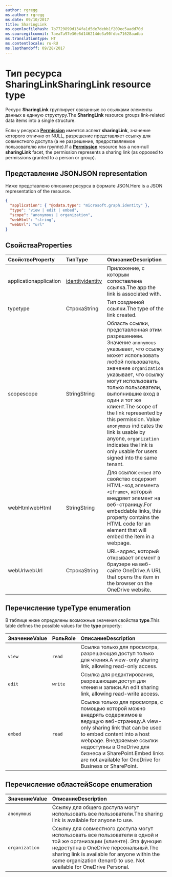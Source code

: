```yaml
---
author: rgregg
ms.author: rgregg
ms.date: 09/10/2017
title: SharingLink
ms.openlocfilehash: 7b7729899d134fa1d5de7debb1f209ec5aadd70d
ms.sourcegitcommit: 7aea7a97e36e6d146214de3a90fdbc71628aadba
ms.translationtype: HT
ms.contentlocale: ru-RU
ms.lasthandoff: 09/28/2017
---
```

# <a name="sharinglink-resource-type"></a><span data-ttu-id="6a6b5-102">Тип ресурса SharingLink</span><span class="sxs-lookup"><span data-stu-id="6a6b5-102">SharingLink resource type</span></span>

<span data-ttu-id="6a6b5-103">Ресурс **SharingLink** группирует связанные со ссылками элементы данных в единую структуру.</span><span class="sxs-lookup"><span data-stu-id="6a6b5-103">The **SharingLink** resource groups link-related data items into a single structure.</span></span>

<span data-ttu-id="6a6b5-104">Если у ресурса [**Permission**](permission.md) имеется аспект **sharingLink**, значение которого отлично от NULL, разрешение представляет ссылку для совместного доступа (а не разрешение, предоставляемое пользователю или группе).</span><span class="sxs-lookup"><span data-stu-id="6a6b5-104">If a [**Permission**](permission.md) resource has a non-null **sharingLink** facet, the permission represents a sharing link (as opposed to permissions granted to a person or group).</span></span>

## <a name="json-representation"></a><span data-ttu-id="6a6b5-105">Представление JSON</span><span class="sxs-lookup"><span data-stu-id="6a6b5-105">JSON representation</span></span>

<span data-ttu-id="6a6b5-106">Ниже представлено описание ресурса в формате JSON.</span><span class="sxs-lookup"><span data-stu-id="6a6b5-106">Here is a JSON representation of the resource.</span></span>

<!-- {
  "blockType": "resource",
  "optionalProperties": [ "application", "scope" ],
  "@odata.type": "microsoft.graph.sharingLink"
}-->

```json
{
  "application": { "@odata.type": "microsoft.graph.identity" },
  "type": "view | edit | embed",
  "scope": "anonymous | organization",
  "webHtml": "string",
  "webUrl": "url"
}
```

## <a name="properties"></a><span data-ttu-id="6a6b5-107">Свойства</span><span class="sxs-lookup"><span data-stu-id="6a6b5-107">Properties</span></span>

| <span data-ttu-id="6a6b5-108">Свойство</span><span class="sxs-lookup"><span data-stu-id="6a6b5-108">Property</span></span>    | <span data-ttu-id="6a6b5-109">Тип</span><span class="sxs-lookup"><span data-stu-id="6a6b5-109">Type</span></span>          | <span data-ttu-id="6a6b5-110">Описание</span><span class="sxs-lookup"><span data-stu-id="6a6b5-110">Description</span></span>
|:------------|:--------------|:-------------------------------------
| <span data-ttu-id="6a6b5-111">application</span><span class="sxs-lookup"><span data-stu-id="6a6b5-111">application</span></span> | <span data-ttu-id="6a6b5-112">[identity][]</span><span class="sxs-lookup"><span data-stu-id="6a6b5-112">[identity][]</span></span>  | <span data-ttu-id="6a6b5-113">Приложение, с которым сопоставлена ссылка.</span><span class="sxs-lookup"><span data-stu-id="6a6b5-113">The app the link is associated with.</span></span>
| <span data-ttu-id="6a6b5-114">type</span><span class="sxs-lookup"><span data-stu-id="6a6b5-114">type</span></span>        | <span data-ttu-id="6a6b5-115">Строка</span><span class="sxs-lookup"><span data-stu-id="6a6b5-115">String</span></span>        | <span data-ttu-id="6a6b5-116">Тип созданной ссылки.</span><span class="sxs-lookup"><span data-stu-id="6a6b5-116">The type of the link created.</span></span>
| <span data-ttu-id="6a6b5-117">scope</span><span class="sxs-lookup"><span data-stu-id="6a6b5-117">scope</span></span>       | <span data-ttu-id="6a6b5-118">String</span><span class="sxs-lookup"><span data-stu-id="6a6b5-118">String</span></span>        | <span data-ttu-id="6a6b5-p101">Область ссылки, представленная этим разрешением. Значение `anonymous` указывает, что ссылку может использовать любой пользователь, значение `organization` указывает, что ссылку могут использовать только пользователи, выполнившие вход в один и тот же клиент.</span><span class="sxs-lookup"><span data-stu-id="6a6b5-p101">The scope of the link represented by this permission. Value `anonymous` indicates the link is usable by anyone, `organization` indicates the link is only usable for users signed into the same tenant.</span></span>
| <span data-ttu-id="6a6b5-121">webHtml</span><span class="sxs-lookup"><span data-stu-id="6a6b5-121">webHtml</span></span>     | <span data-ttu-id="6a6b5-122">String</span><span class="sxs-lookup"><span data-stu-id="6a6b5-122">String</span></span>        | <span data-ttu-id="6a6b5-123">Для ссылок `embed` это свойство содержит HTML-код элемента `<iframe>`, который внедряет элемент на веб-страницу.</span><span class="sxs-lookup"><span data-stu-id="6a6b5-123">For embeddable links, this property contains the HTML code for an  element that will embed the item in a webpage.</span></span>
| <span data-ttu-id="6a6b5-124">webUrl</span><span class="sxs-lookup"><span data-stu-id="6a6b5-124">webUrl</span></span>      | <span data-ttu-id="6a6b5-125">Строка</span><span class="sxs-lookup"><span data-stu-id="6a6b5-125">String</span></span>        | <span data-ttu-id="6a6b5-126">URL-адрес, который открывает элемент в браузере на веб-сайте OneDrive.</span><span class="sxs-lookup"><span data-stu-id="6a6b5-126">A URL that opens the item in the browser on the OneDrive website.</span></span>

[Identity]: identity.md

## <a name="type-enumeration"></a><span data-ttu-id="6a6b5-128">Перечисление type</span><span class="sxs-lookup"><span data-stu-id="6a6b5-128">Type enumeration</span></span>

<span data-ttu-id="6a6b5-129">В таблице ниже определены возможные значения свойства **type**.</span><span class="sxs-lookup"><span data-stu-id="6a6b5-129">This table defines the possible values for the **type** property:</span></span>

| <span data-ttu-id="6a6b5-130">Значение</span><span class="sxs-lookup"><span data-stu-id="6a6b5-130">Value</span></span>   | <span data-ttu-id="6a6b5-131">Роль</span><span class="sxs-lookup"><span data-stu-id="6a6b5-131">Role</span></span>    | <span data-ttu-id="6a6b5-132">Описание</span><span class="sxs-lookup"><span data-stu-id="6a6b5-132">Description</span></span>
|:--------|:--------|:---------------------------------------------------------
| `view`  | `read`  | <span data-ttu-id="6a6b5-133">Ссылка только для просмотра, разрешающая доступ только для чтения.</span><span class="sxs-lookup"><span data-stu-id="6a6b5-133">A view-only sharing link, allowing read-only access.</span></span>
| `edit`  | `write` | <span data-ttu-id="6a6b5-134">Ссылка для редактирования, разрешающая доступ для чтения и записи.</span><span class="sxs-lookup"><span data-stu-id="6a6b5-134">An edit sharing link, allowing read-write access.</span></span>
| `embed` | `read`  | <span data-ttu-id="6a6b5-135">Ссылка только для просмотра, с помощью которой можно внедрять содержимое в ведущую веб-страницу.</span><span class="sxs-lookup"><span data-stu-id="6a6b5-135">A view-only sharing link that can be used to embed content into a host webpage.</span></span> <span data-ttu-id="6a6b5-136">Внедряемые ссылки недоступны в OneDrive для бизнеса и SharePoint.</span><span class="sxs-lookup"><span data-stu-id="6a6b5-136">Embed links are not available for OneDrive for Business or SharePoint.</span></span>

## <a name="scope-enumeration"></a><span data-ttu-id="6a6b5-137">Перечисление областей</span><span class="sxs-lookup"><span data-stu-id="6a6b5-137">Scope enumeration</span></span>

| <span data-ttu-id="6a6b5-138">Значение</span><span class="sxs-lookup"><span data-stu-id="6a6b5-138">Value</span></span>          | <span data-ttu-id="6a6b5-139">Описание</span><span class="sxs-lookup"><span data-stu-id="6a6b5-139">Description</span></span>                                                                                                                 |
|:---------------|:----------------------------------------------------------------------------------------------------------------------------|
| `anonymous`    | <span data-ttu-id="6a6b5-140">Ссылку для общего доступа могут использовать все пользователи.</span><span class="sxs-lookup"><span data-stu-id="6a6b5-140">The sharing link is available for anyone to use.</span></span>                                                                            |
| `organization` | <span data-ttu-id="6a6b5-p103">Ссылку для совместного доступа могут использовать все пользователи в одной и той же организации (клиенте). Эта функция недоступна в OneDrive персональный.</span><span class="sxs-lookup"><span data-stu-id="6a6b5-p103">The sharing link is available for anyone within the same organization (tenant) to use. Not available for OneDrive Personal.</span></span> |

<!-- uuid: 8fcb5dbc-d5aa-4681-8e31-b001d5168d79
2015-10-25 14:57:30 UTC -->
<!-- {
  "type": "#page.annotation",
  "description": "The sharing link facet provides information about how a file is shared.",
  "keywords": "sharing,sharing link, sharing url, webUrl",
  "section": "documentation",
  "tocPath": "Facets/SharingLink"
} -->
